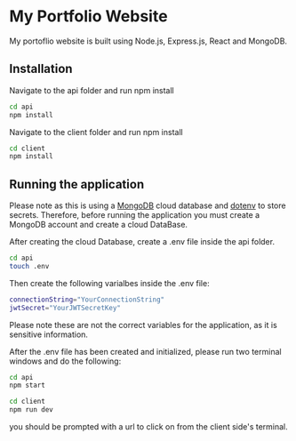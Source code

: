 # My Portfolio Website

My portoflio website is built using Node.js, Express.js, React and MongoDB.

## Installation

Navigate to the api folder and run npm install

```bash
cd api
npm install
```

Navigate to the client folder and run npm install

```bash
cd client
npm install
```

## Running the application

Please note as this is using a [MongoDB](https://www.mongodb.com/) cloud database and [dotenv](https://www.npmjs.com/package/dotenv) to store secrets. Therefore, before running the application you must create a MongoDB account and create a cloud DataBase.

After creating the cloud Database, create a .env file inside the api folder.

```bash
cd api
touch .env
```

Then create the following varialbes inside the .env file:

```bash
connectionString="YourConnectionString"
jwtSecret="YourJWTSecretKey"
```

Please note these are not the correct variables for the application, as it is sensitive information.

After the .env file has been created and initialized, please run two terminal windows and do the following:

```bash
cd api
npm start
```

```bash
cd client
npm run dev
```

you should be prompted with a url to click on from the client side's terminal.
